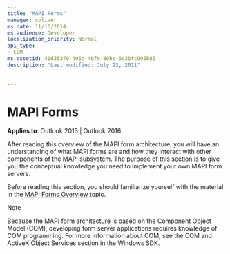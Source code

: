 ```yaml
---
title: "MAPI Forms"
manager: soliver
ms.date: 11/16/2014
ms.audience: Developer
localization_priority: Normal
api_type:
- COM
ms.assetid: 41d35370-495d-40fe-80bc-6c3bfc995b85
description: "Last modified: July 23, 2011"
 
 
---
```


# MAPI Forms

  
  
**Applies to**: Outlook 2013 | Outlook 2016 
  
After reading this overview of the MAPI form architecture, you will have an understanding of what MAPI forms are and how they interact with other components of the MAPI subsystem. The purpose of this section is to give you the conceptual knowledge you need to implement your own MAPI form servers.
  
Before reading this section, you should familiarize yourself with the material in the [MAPI Forms Overview](mapi-forms-overview.md) topic. 
  
> [!NOTE]
> Because the MAPI form architecture is based on the Component Object Model (COM), developing form server applications requires knowledge of COM programming. For more information about COM, see the COM and ActiveX Object Services section in the Windows SDK. 
  

